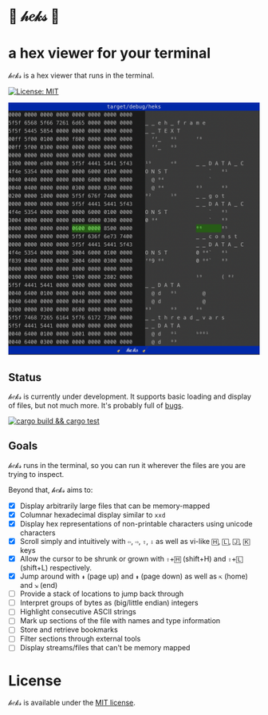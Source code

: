 # 🧹 𝒽𝑒𝓀𝓈 🧹
# a hex viewer for your terminal

𝒽𝑒𝓀𝓈 is a hex viewer that runs in the terminal.

[![License: MIT](https://img.shields.io/badge/License-MIT-yellow.svg)](https://opensource.org/licenses/MIT)

![heks screenshot](doc/heks-in-heks.png)

## Status

𝒽𝑒𝓀𝓈 is currently under development. It supports basic loading and display
of files, but not much more. It's probably full of [bugs](https://github.com/sdutoit/heks/issues).

[![cargo build && cargo test](https://github.com/sdutoit/heks/actions/workflows/build_and_test.yml/badge.svg)](https://github.com/sdutoit/heks/actions/workflows/build_and_test.yml)

## Goals

𝒽𝑒𝓀𝓈 runs in the terminal, so you can run it wherever the files are you are
trying to inspect.

Beyond that, 𝒽𝑒𝓀𝓈 aims to:

- [x] Display arbitrarily large files that can be memory-mapped
- [x] Columnar hexadecimal display similar to `xxd`
- [x] Display hex representations of non-printable characters using unicode
  characters
- [x] Scroll simply and intuitively with `⇦`, `⇨`, `⇧`, `⇩` as well as vi-like
  `🄷`, `🄻`, `🄹`, `🄺` keys
- [x] Allow the cursor to be shrunk or grown with `⇧`+`🄷` (shift+H) and
      `⇧`+`🄻` (shift+L) respectively.
- [x] Jump around with `⇞` (page up) and `⇟` (page down) as well as `⇱` (home)
  and `⇲` (end)
- [ ] Provide a stack of locations to jump back through
- [ ] Interpret groups of bytes as (big/little endian) integers
- [ ] Highlight consecutive ASCII strings
- [ ] Mark up sections of the file with names and type information
- [ ] Store and retrieve bookmarks
- [ ] Filter sections through external tools
- [ ] Display streams/files that can't be memory mapped

# License

𝒽𝑒𝓀𝓈 is available under the [MIT license](LICENSE).
